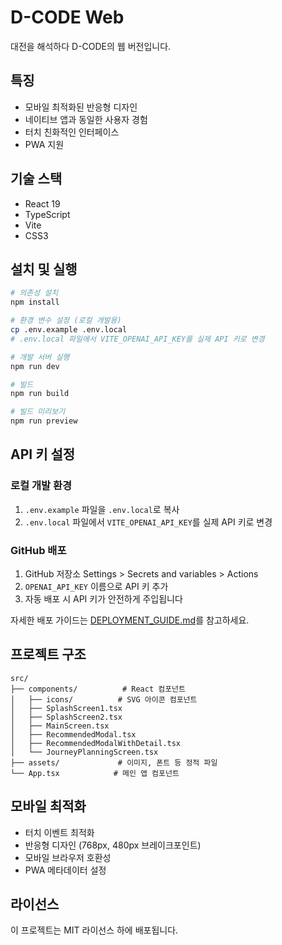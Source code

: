 # D-CODE Web

대전을 해석하다 D-CODE의 웹 버전입니다.

## 특징

- 모바일 최적화된 반응형 디자인
- 네이티브 앱과 동일한 사용자 경험
- 터치 친화적인 인터페이스
- PWA 지원

## 기술 스택

- React 19
- TypeScript
- Vite
- CSS3

## 설치 및 실행

```bash
# 의존성 설치
npm install

# 환경 변수 설정 (로컬 개발용)
cp .env.example .env.local
# .env.local 파일에서 VITE_OPENAI_API_KEY를 실제 API 키로 변경

# 개발 서버 실행
npm run dev

# 빌드
npm run build

# 빌드 미리보기
npm run preview
```

## API 키 설정

### 로컬 개발 환경

1. `.env.example` 파일을 `.env.local`로 복사
2. `.env.local` 파일에서 `VITE_OPENAI_API_KEY`를 실제 API 키로 변경

### GitHub 배포

1. GitHub 저장소 Settings > Secrets and variables > Actions
2. `OPENAI_API_KEY` 이름으로 API 키 추가
3. 자동 배포 시 API 키가 안전하게 주입됩니다

자세한 배포 가이드는 [DEPLOYMENT_GUIDE.md](./DEPLOYMENT_GUIDE.md)를 참고하세요.

## 프로젝트 구조

```
src/
├── components/          # React 컴포넌트
│   ├── icons/          # SVG 아이콘 컴포넌트
│   ├── SplashScreen1.tsx
│   ├── SplashScreen2.tsx
│   ├── MainScreen.tsx
│   ├── RecommendedModal.tsx
│   ├── RecommendedModalWithDetail.tsx
│   └── JourneyPlanningScreen.tsx
├── assets/             # 이미지, 폰트 등 정적 파일
└── App.tsx            # 메인 앱 컴포넌트
```

## 모바일 최적화

- 터치 이벤트 최적화
- 반응형 디자인 (768px, 480px 브레이크포인트)
- 모바일 브라우저 호환성
- PWA 메타데이터 설정

## 라이선스

이 프로젝트는 MIT 라이선스 하에 배포됩니다.
